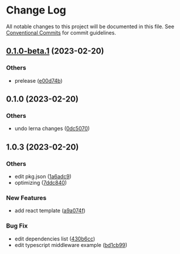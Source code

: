 # Change Log

All notable changes to this project will be documented in this file.
See [Conventional Commits](https://conventionalcommits.org) for commit guidelines.

## [0.1.0-beta.1](https://github.com/do4ng/prext/compare/create-prext-app@0.1.0...create-prext-app@0.1.0-beta.1) (2023-02-20)


### Others

* prelease ([e00d74b](https://github.com/do4ng/prext/commit/e00d74bcaa5eca141f30867ae2ad6b77b10b8313))




## 0.1.0 (2023-02-20)


### Others

* undo lerna changes ([0dc5070](https://github.com/do4ng/prext/commit/0dc50708ed449435b01a8ccbc112b9b0816fb48b))

## 1.0.3 (2023-02-20)


### Others

* edit pkg.json ([1a6adc9](https://github.com/do4ng/prext/commit/1a6adc948ce083f67861b013c66efd2931e5412b))
* optimizing ([7ddc840](https://github.com/do4ng/prext/commit/7ddc840d64aeeb58d8feef7f870225c76609775a))


### New Features

* add react template ([a9a074f](https://github.com/do4ng/prext/commit/a9a074fd1acb4a42e9379f9d52eb1f0016784cb3))


### Bug Fix

* edit dependencies list ([430b6cc](https://github.com/do4ng/prext/commit/430b6ccf1ddcce4b68fa90cf443cec1e8f5ff8d1))
* edit typescript middleware example ([bd1cb99](https://github.com/do4ng/prext/commit/bd1cb998dc3d66796ff030032c8f675927a213e2))
